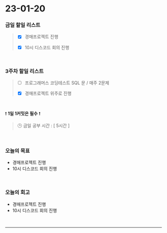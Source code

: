 # 23-01-20
### 금일 할일 리스트
> - [x]  경매프로젝트 진행
>
> - [x]  10시 디스코드 회의 진행

<br/>

### 3주차 할일 리스트  

> - [ ]  프로그래머스 코딩테스트 SQL 문 / 매주 2문제  
>
> - [x]  경매프로젝트 위주로 진행

<br/>

❗ **1일 1커밋은 필수** ❗
> 🕒 금일 공부 시간 : [ 5시간 ]
  
<br/>

### 오늘의 목표
- 경매프로젝트 진행
- 10시 디스코드 회의 진행

<br>

### 오늘의 회고
- 경매프로젝트 진행
- 10시 디스코드 회의 진행

<br/>

------------  